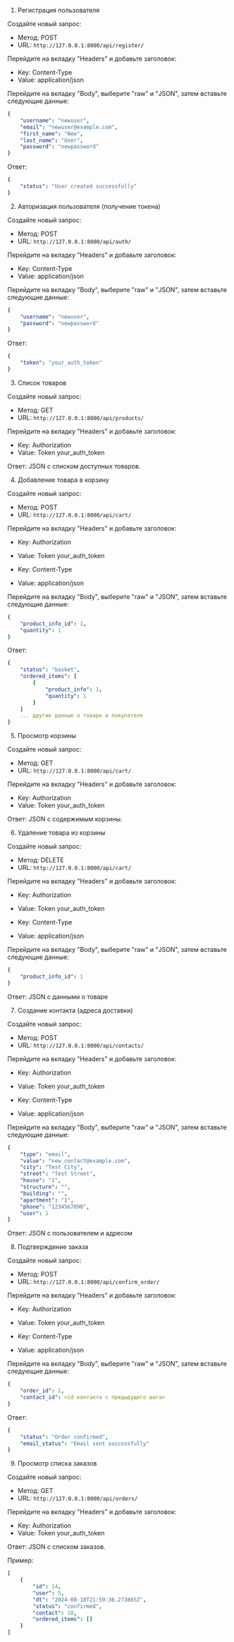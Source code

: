 1. Регистрация пользователя

Создайте новый запрос:

* Метод: POST
* URL: `http://127.0.0.1:8000/api/register/`

Перейдите на вкладку "Headers" и добавьте заголовок:

* Key: Content-Type
* Value: application/json

Перейдите на вкладку "Body", выберите "raw" и "JSON", затем вставьте следующие данные:
```yaml
{
    "username": "newuser",
    "email": "newuser@example.com",
    "first_name": "New",
    "last_name": "User",
    "password": "newpassword"
}
```

Ответ:
```yaml
{
    "status": "User created successfully"
}
```


2. Авторизация пользователя (получение токена)

Создайте новый запрос:

* Метод: POST
* URL: `http://127.0.0.1:8000/api/auth/`

Перейдите на вкладку "Headers" и добавьте заголовок:

* Key: Content-Type
* Value: application/json

Перейдите на вкладку "Body", выберите "raw" и "JSON", затем вставьте следующие данные:

```yaml
{
    "username": "newuser",
    "password": "newpassword"
}
```

Ответ:

```yaml
{
    "token": "your_auth_token"
}
```


3. Список товаров

Создайте новый запрос:

* Метод: GET
* URL: `http://127.0.0.1:8000/api/products/`

Перейдите на вкладку "Headers" и добавьте заголовок:

* Key: Authorization
* Value: Token your_auth_token

Ответ: JSON с списком доступных товаров.


4. Добавление товара в корзину

Создайте новый запрос:

* Метод: POST
* URL: `http://127.0.0.1:8000/api/cart/`

Перейдите на вкладку "Headers" и добавьте заголовок:

* Key: Authorization
* Value: Token your_auth_token


* Key: Content-Type
* Value: application/json

Перейдите на вкладку "Body", выберите "raw" и "JSON", затем вставьте следующие данные:

```yaml
{
    "product_info_id": 1,
    "quantity": 1
}
```

Ответ:

```yaml
{
    "status": "basket",
    "ordered_items": [
        {
            "product_info": 1,
            "quantity": 1
        }
    ]
    ... другие данные о товаре и покупателе
}
```

5. Просмотр корзины

Создайте новый запрос:

* Метод: GET
* URL: `http://127.0.0.1:8000/api/cart/`

Перейдите на вкладку "Headers" и добавьте заголовок:

* Key: Authorization
* Value: Token your_auth_token

Ответ: JSON с содержимым корзины.


6. Удаление товара из корзины

Создайте новый запрос:

* Метод: DELETE
* URL: `http://127.0.0.1:8000/api/cart/`

Перейдите на вкладку "Headers" и добавьте заголовок:

* Key: Authorization
* Value: Token your_auth_token


* Key: Content-Type
* Value: application/json


Перейдите на вкладку "Body", выберите "raw" и "JSON", затем вставьте следующие данные:

```yaml
{
    "product_info_id": 1
}
```

Ответ: JSON с данными о товаре


7. Создание контакта (адреса доставки)


Создайте новый запрос:

* Метод: POST
* URL: `http://127.0.0.1:8000/api/contacts/`

Перейдите на вкладку "Headers" и добавьте заголовок:

* Key: Authorization
* Value: Token your_auth_token


* Key: Content-Type
* Value: application/json

Перейдите на вкладку "Body", выберите "raw" и "JSON", затем вставьте следующие данные:

```yaml
{
    "type": "email",
    "value": "new_contact@example.com",
    "city": "Test City",
    "street": "Test Street",
    "house": "1",
    "structure": "",
    "building": "",
    "apartment": "1",
    "phone": "1234567890",
    "user": 1
}
```

Ответ: JSON с пользователем и адресом

8. Подтверждение заказа

Создайте новый запрос:

* Метод: POST
* URL: `http://127.0.0.1:8000/api/confirm_order/`

Перейдите на вкладку "Headers" и добавьте заголовок:

* Key: Authorization
* Value: Token your_auth_token


* Key: Content-Type
* Value: application/json

Перейдите на вкладку "Body", выберите "raw" и "JSON", затем вставьте следующие данные:
```yaml
{
    "order_id": 1,
    "contact_id": <id контакта с предыдущего шага>
}
```

Ответ:

```yaml
{
    "status": "Order confirmed",
    "email_status": "Email sent successfully"
}
```

9. Просмотр списка заказов

Создайте новый запрос:

* Метод: GET
* URL: `http://127.0.0.1:8000/api/orders/`

Перейдите на вкладку "Headers" и добавьте заголовок:

* Key: Authorization
* Value: Token your_auth_token


Ответ: JSON с списком заказов.

Пример:

```yaml
[
    {
        "id": 14,
        "user": 5,
        "dt": "2024-08-18T21:59:36.273865Z",
        "status": "confirmed",
        "contact": 18,
        "ordered_items": []
    }
]
```